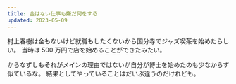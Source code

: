 ```yaml
---
title: 金はない仕事も嫌だ何をする
updated: 2023-05-09
---
```


村上春樹は金もないけど就職もしたくないから国分寺でジャズ喫茶を始めたらしい。
当時は 500 万円で店を始めることができたみたい。

からなずしもそれがメインの理由ではないが自分が博士を始めたのも少なからず似ているな。
結果としてやっていることはだいぶ違うのだけれども。
